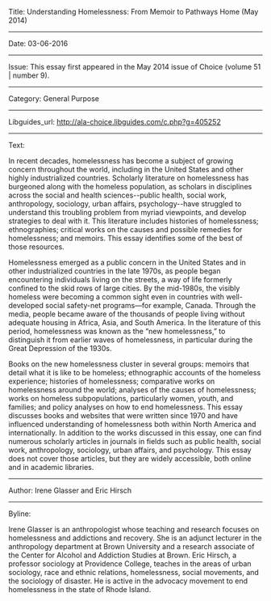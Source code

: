 Title: Understanding Homelessness: From Memoir to Pathways Home (May 2014)

----

Date: 03-06-2016

----

Issue: This essay first appeared in the May 2014 issue of Choice (volume 51 | number 9).

----

Category: General Purpose

----

Libguides_url: http://ala-choice.libguides.com/c.php?g=405252

----

Text:

In recent decades, homelessness has become a subject of growing concern throughout the world, including in the United States and other highly industrialized countries. Scholarly literature on homelessness has burgeoned along with the homeless population, as scholars in disciplines across the social and health sciences--public health, social work, anthropology, sociology, urban affairs, psychology--have struggled to understand this troubling problem from myriad viewpoints, and develop strategies to deal with it. This literature includes histories of homelessness; ethnographies; critical works on the causes and possible remedies for homelessness; and memoirs. This essay identifies some of the best of those resources.

Homelessness emerged as a public concern in the United States and in other industrialized countries in the late 1970s, as people began encountering individuals living on the streets, a way of life formerly confined to the skid rows of large cities. By the mid-1980s, the visibly homeless were becoming a common sight even in countries with well-developed social safety-net programs—for example, Canada. Through the media, people became aware of the thousands of people living without adequate housing in Africa, Asia, and South America. In the literature of this period, homelessness was known as the “new homelessness,” to distinguish it from earlier waves of homelessness, in particular during the Great Depression of the 1930s.

Books on the new homelessness cluster in several groups: memoirs that detail what it is like to be homeless; ethnographic accounts of the homeless experience; histories of homelessness; comparative works on homelessness around the world; analyses of the causes of homelessness; works on homeless subpopulations, particularly women, youth, and families; and policy analyses on how to end homelessness. This essay discusses books and websites that were written since 1970 and have influenced understanding of homelessness both within North America and internationally. In addition to the works discussed in this essay, one can find numerous scholarly articles in journals in fields such as public health, social work, anthropology, sociology, urban affairs, and psychology. This essay does not cover those articles, but they are widely accessible, both online and in academic libraries.

----

Author: Irene Glasser and Eric Hirsch

----

Byline:

Irene Glasser is an anthropologist whose teaching and research focuses on homelessness and addictions and recovery. She is an adjunct lecturer in the anthropology department at Brown University and a research associate of the Center for Alcohol and Addiction Studies at Brown. Eric Hirsch, a professor sociology at Providence College, teaches in the areas of urban sociology, race and ethnic relations, homelessness, social movements, and the sociology of disaster. He is active in the advocacy movement to end homelessness in the state of Rhode Island.
